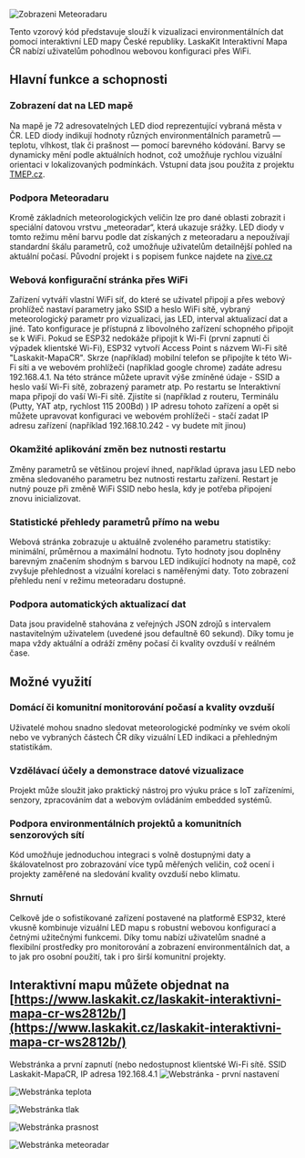 ![Zobrazeni Meteoradaru](https://github.com/LaskaKit/LED_Czech_Map/blob/main/SW/TMEP_Meteoradar_Config_WEB_Portal/srazky_meteoradar.jpeg)

Tento vzorový kód představuje slouží k vizualizaci environmentálních dat pomocí interaktivní LED mapy České republiky.
LaskaKit Interaktivní Mapa ČR nabízí uživatelům pohodlnou webovou konfiguraci přes WiFi. 

## Hlavní funkce a schopnosti
### Zobrazení dat na LED mapě
Na mapě je 72 adresovatelných LED diod reprezentující vybraná města v ČR. LED diody indikují hodnoty různých environmentálních parametrů — teplotu, vlhkost, tlak či prašnost — pomocí barevného kódování. Barvy se dynamicky mění podle aktuálních hodnot, což umožňuje rychlou vizuální orientaci v lokalizovaných podmínkách.
Vstupní data jsou použita z projektu [TMEP.cz](https://tmep.cz/).

### Podpora Meteoradaru
Kromě základních meteorologických veličin lze pro dané oblasti zobrazit i speciální datovou vrstvu „meteoradar“, která ukazuje srážky. LED diody v tomto režimu mění barvu podle dat získaných z meteoradaru a nepoužívají standardní škálu parametrů, což umožňuje uživatelům detailnější pohled na aktuální počasí.
Původní projekt i s popisem funkce najdete na [zive.cz](https://www.zive.cz/clanky/naprogramovali-jsme-radarovou-mapu-ceska-ukaze-kde-prave-prsi-a-muzete-si-ji-dat-i-na-zed/sc-3-a-222111/default.aspx)

### Webová konfigurační stránka přes WiFi
Zařízení vytváří vlastní WiFi síť, do které se uživatel připojí a přes webový prohlížeč nastaví parametry jako SSID a heslo WiFi sítě, vybraný meteorologický parametr pro vizualizaci, jas LED, interval aktualizací dat a jiné. Tato konfigurace je přístupná z libovolného zařízení schopného připojit se k WiFi.
Pokud se ESP32 nedokáže připojit k Wi-Fi (první zapnutí či výpadek klientské Wi-Fi), ESP32 vytvoří Access Point s názvem Wi-Fi sítě "Laskakit-MapaCR". Skrze (například) mobilní telefon se připojíte k této Wi-Fi síti a ve webovém prohlížeči (například google chrome) zadáte adresu 192.168.4.1.
Na této stránce můžete upravit výše zmíněné údaje - SSID a heslo vaší Wi-Fi sítě, zobrazený parametr atp. Po restartu se Interaktivní mapa připojí do vaší Wi-Fi sítě. Zjistíte si (například z routeru, Terminálu (Putty, YAT atp, rychlost 115 200Bd) ) IP adresu tohoto zařízení a opět si můžete upravovat konfiguraci ve webovém prohlížeči - stačí zadat IP adresu zařízení (například 192.168.10.242 - vy budete mít jinou)

### Okamžité aplikování změn bez nutnosti restartu
Změny parametrů se většinou projeví ihned, například úprava jasu LED nebo změna sledovaného parametru bez nutnosti restartu zařízení. Restart je nutný pouze při změně WiFi SSID nebo hesla, kdy je potřeba připojení znovu inicializovat.

### Statistické přehledy parametrů přímo na webu
Webová stránka zobrazuje u aktuálně zvoleného parametru statistiky: minimální, průměrnou a maximální hodnotu. Tyto hodnoty jsou doplněny barevným značením shodným s barvou LED indikující hodnoty na mapě, což zvyšuje přehlednost a vizuální korelaci s naměřenými daty.
Toto zobrazení přehledu není v režimu meteoradaru dostupné.

### Podpora automatických aktualizací dat
Data jsou pravidelně stahována z veřejných JSON zdrojů s intervalem nastavitelným uživatelem (uvedené jsou defaultně 60 sekund). Díky tomu je mapa vždy aktuální a odráží změny počasí či kvality ovzduší v reálném čase.

## Možné využití
### Domácí či komunitní monitorování počasí a kvality ovzduší
Uživatelé mohou snadno sledovat meteorologické podmínky ve svém okolí nebo ve vybraných částech ČR díky vizuální LED indikaci a přehledným statistikám.

### Vzdělávací účely a demonstrace datové vizualizace
Projekt může sloužit jako praktický nástroj pro výuku práce s IoT zařízeními, senzory, zpracováním dat a webovým ovládáním embedded systémů.

### Podpora environmentálních projektů a komunitních senzorových sítí
Kód umožňuje jednoduchou integraci s volně dostupnými daty a škálovatelnost pro zobrazování více typů měřených veličin, což ocení i projekty zaměřené na sledování kvality ovzduší nebo klimatu.

### Shrnutí
Celkově jde o sofistikované zařízení postavené na platformě ESP32, které vkusně kombinuje vizuální LED mapu s robustní webovou konfigurací a četnými užitečnými funkcemi. Díky tomu nabízí uživatelům snadné a flexibilní prostředky pro monitorování a zobrazení environmentálních dat, a to jak pro osobní použití, tak i pro širší komunitní projekty.

## Interaktivní mapu můžete objednat na [https://www.laskakit.cz/laskakit-interaktivni-mapa-cr-ws2812b/](https://www.laskakit.cz/laskakit-interaktivni-mapa-cr-ws2812b/)

Webstránka a první zapnutí (nebo nedostupnost klientské Wi-Fi sítě. SSID Laskakit-MapaCR, IP adresa 192.168.4.1
![Webstránka - první nastavení](https://github.com/LaskaKit/LED_Czech_Map/blob/main/SW/TMEP_Meteoradar_Config_WEB_Portal/web_access_point.jpeg)

![Webstránka teplota](https://github.com/LaskaKit/LED_Czech_Map/blob/main/SW/TMEP_Meteoradar_Config_WEB_Portal/web_teplota.jpeg)

![Webstránka tlak](https://github.com/LaskaKit/LED_Czech_Map/blob/main/SW/TMEP_Meteoradar_Config_WEB_Portal/web_tlak.jpeg)

![Webstránka prasnost](https://github.com/LaskaKit/LED_Czech_Map/blob/main/SW/TMEP_Meteoradar_Config_WEB_Portal/web_prasnost.jpeg)

![Webstránka meteoradar](https://github.com/LaskaKit/LED_Czech_Map/blob/main/SW/TMEP_Meteoradar_Config_WEB_Portal/web_meteoradar.jpeg)
